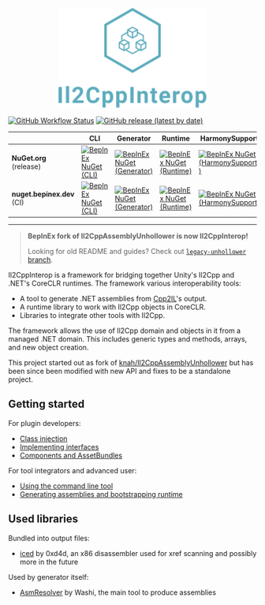 <p align="center">
    <img src="logo/logo_big.svg" width="300">
</p>

[![GitHub Workflow Status](https://img.shields.io/github/actions/workflow/status/BepInEx/Il2CppInterop/dotnet.yml)](https://github.com/BepInEx/Il2CppInterop/actions/workflows/dotnet.yml)
[![GitHub release (latest by date)](https://img.shields.io/github/v/release/BepInEx/Il2CppInterop)](https://github.com/BepInEx/Il2CppInterop/releases)

|                            | CLI                                                                                                                                                                                                                           | Generator                                                                                                                                                                                                                                       | Runtime                                                                                                                                                                                                                                   | HarmonySupport                                                                                                                                                                                                                                                 |
|----------------------------|-------------------------------------------------------------------------------------------------------------------------------------------------------------------------------------------------------------------------------|-------------------------------------------------------------------------------------------------------------------------------------------------------------------------------------------------------------------------------------------------|-------------------------------------------------------------------------------------------------------------------------------------------------------------------------------------------------------------------------------------------|----------------------------------------------------------------------------------------------------------------------------------------------------------------------------------------------------------------------------------------------------------------|
| **NuGet.org** (release)    | [![BepInEx NuGet (CLI)](https://img.shields.io/nuget/v/Il2CppInterop.CLI?label=NuGet)](https://www.nuget.org/packages/Il2CppInterop.CLI)                                                                                      | [![BepInEx NuGet (Generator)](https://img.shields.io/nuget/v/Il2CppInterop.Generator?label=NuGet)](https://www.nuget.org/packages/Il2CppInterop.Generator)                                                                                      | [![BepInEx NuGet (Runtime)](https://img.shields.io/nuget/v/Il2CppInterop.Runtime?label=NuGet)](https://www.nuget.org/packages/Il2CppInterop.Runtime)                                                                                      | [![BepInEx NuGet (HarmonySupport )](https://img.shields.io/nuget/v/Il2CppInterop.HarmonySupport?label=NuGet)](https://www.nuget.org/packages/Il2CppInterop.HarmonySupport )                                                                                    |
| **nuget.bepinex.dev** (CI) | [![BepInEx NuGet (CLI)](https://img.shields.io/endpoint?color=blue&label=NuGet&url=https://shields.kzu.io/vpre/Il2CppInterop.CLI?feed=nuget.bepinex.dev/v3/index.json)](https://nuget.bepinex.dev/packages/Il2CppInterop.CLI) | [![BepInEx NuGet (Generator)](https://img.shields.io/endpoint?color=blue&label=NuGet&url=https://shields.kzu.io/vpre/Il2CppInterop.Generator?feed=nuget.bepinex.dev/v3/index.json)](https://nuget.bepinex.dev/packages/Il2CppInterop.Generator) | [![BepInEx NuGet (Runtime)](https://img.shields.io/endpoint?color=blue&label=NuGet&url=https://shields.kzu.io/vpre/Il2CppInterop.Runtime?feed=nuget.bepinex.dev/v3/index.json)](https://nuget.bepinex.dev/packages/Il2CppInterop.Runtime) | [![BepInEx NuGet (HarmonySupport)](https://img.shields.io/endpoint?color=blue&label=NuGet&url=https://shields.kzu.io/vpre/Il2CppInterop.HarmonySupport?feed=nuget.bepinex.dev/v3/index.json)](https://nuget.bepinex.dev/packages/Il2CppInterop.HarmonySupport) |

***

> **BepInEx fork of Il2CppAssemblyUnhollower is now Il2CppInterop!**
>
> Looking for old README and guides? Check out [`legacy-unhollower` branch](https://github.com/BepInEx/Il2CppInterop/tree/legacy-unhollower).

Il2CppInterop is a framework for bridging together Unity's Il2Cpp and .NET's CoreCLR runtimes. The framework various interoperability tools:

* A tool to generate .NET assemblies from [Cpp2IL](https://github.com/SamboyCoding/Cpp2IL)'s output.
* A runtime library to work with Il2Cpp objects in CoreCLR.
* Libraries to integrate other tools with Il2Cpp.

The framework allows the use of Il2Cpp domain and objects in it from a managed .NET domain.
This includes generic types and methods, arrays, and new object creation.

This project started out as fork of [knah/Il2CppAssemblyUnhollower](https://github.com/knah/Il2CppAssemblyUnhollower)
but has been since been modified with new API and fixes to be a standalone project.

## Getting started

For plugin developers:

* [Class injection](https://github.com/BepInEx/Il2CppInterop/blob/master/Documentation/Class-Injection.md)
* [Implementing interfaces](https://github.com/BepInEx/Il2CppInterop/blob/master/Documentation/Implementing-Interfaces.md)
* [Components and AssetBundles](https://github.com/BepInEx/Il2CppInterop/blob/master/Documentation/Injected-Components-In-Asset-Bundles.md)

For tool integrators and advanced user:

* [Using the command line tool](https://github.com/BepInEx/Il2CppInterop/blob/master/Documentation/Command-Line-Usage.md)
* [Generating assemblies and bootstrapping runtime](https://github.com/BepInEx/Il2CppInterop/blob/master/Documentation/Integration-API.md)


## Used libraries

Bundled into output files:

* [iced](https://github.com/0xd4d/iced) by 0xd4d, an x86 disassembler used for xref scanning and possibly more in the
  future

Used by generator itself:

* [AsmResolver](https://github.com/Washi1337/AsmResolver) by Washi, the main tool to produce assemblies
